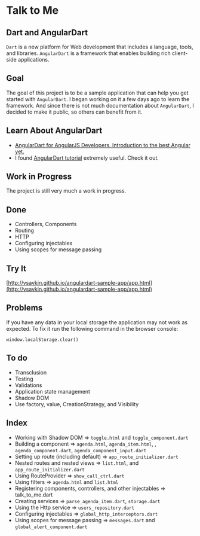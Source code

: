 # Talk to Me

## Dart and AngularDart

`Dart` is a new platform for Web development that includes a language, tools, and libraries. `AngularDart` is a framework that enables building rich client-side applications. 

## Goal

The goal of this project is to be a sample application that can help you get started with `AngularDart`. I began working on it a few days ago to learn the framework. And since there is not much documentation about `AngularDart`, I decided to make it public, so others can benefit from it.
 
## Learn About AngularDart

* [AngularDart for AngularJS Developers. Introduction to the best Angular yet.](http://victorsavkin.com/post/72452331552/angulardart-for-angularjs-developers-introduction-to)
* I found [AngularDart tutorial](https://angulardart.org/tutorial) extremely useful. Check it out.

## Work in Progress

The project is still very much a work in progress.

## Done

* Controllers, Components
* Routing
* HTTP
* Configuring injectables
* Using scopes for message passing

## Try It

[http://vsavkin.github.io/angulardart-sample-app/app.html](http://vsavkin.github.io/angulardart-sample-app/app.html)

## Problems

If you have any data in your local storage the application may not work as expected. To fix it run the following command in the browser console:

`window.localStorage.clear()`

## To do

* Transclusion
* Testing
* Validations
* Application state management
* Shadow DOM
* Use factory, value, CreationStrategy, and Visibility

## Index

* Working with Shadow DOM => `toggle.html` and `toggle_component.dart`
* Building a component => `agenda.html`, `agenda_item.html`, , `agenda_component.dart`, `agenda_component_input.dart`
* Setting up route (including default) => `app_route_initializer.dart`
* Nested routes and nested views => `list.html`, and `app_route_initializer.dart`
* Using RouteProvider => `show_call_ctrl.dart`
* Using filters => `agenda.html` and `list.html`
* Registering components, controllers, and other injectables => talk_to_me.dart
* Creating services => `parse_agenda_item.dart`, `storage.dart`
* Using the Http service => `users_repository.dart`
* Configuring injectables => `global_http_interceptors.dart`
* Using scopes for message passing => `messages.dart` and `global_alert_component.dart`